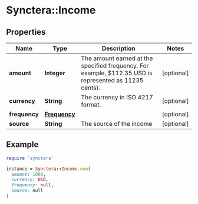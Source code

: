 # Synctera::Income

## Properties

| Name | Type | Description | Notes |
| ---- | ---- | ----------- | ----- |
| **amount** | **Integer** | The amount earned at the specified frequency. For example, $112.35 USD is represented as 11235 cents). | [optional] |
| **currency** | **String** | The currency in ISO 4217 format. | [optional] |
| **frequency** | [**Frequency**](Frequency.md) |  | [optional] |
| **source** | **String** | The source of the income | [optional] |

## Example

```ruby
require 'synctera'

instance = Synctera::Income.new(
  amount: 1000,
  currency: USD,
  frequency: null,
  source: null
)
```

